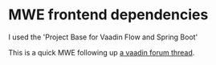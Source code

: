 # MWE frontend dependencies

I used the 'Project Base for Vaadin Flow and Spring Boot'

This is a quick MWE following up [a vaadin forum thread](https://vaadin.com/forum/thread/17765421).
